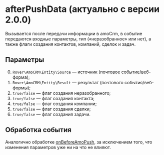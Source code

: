 # afterPushData (актуально с версии 2.0.0)
Вызывается после передачи информации в amoCrm, в событие передаются входные параметры, тип («неразобранное» или нет), а также флаги создания контактов, компаний, сделок и задач.

## Параметры
0. `Rover\AmoCRM\Entity\Source` — источник (почтовое событие/веб-форма);
1. `Rover\AmoCRM\Entity\Result` — результат (почтового события/веб-формы);
2. `true/false` — флаг создания неразобранного;
3. `true/false` — флаг создания контакта;
4. `true/false` — флаг создания компании;
5. `true/false` — флаг создания сделки;
6. `true/false` — флаг создания задачи.

## Обработка события
Аналогично обработке [onBeforeAmoPush](./onbeforeamopush.md), за исключением того, что изменения параметров уже ни на что не влияют.